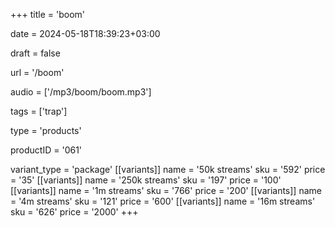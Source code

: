 +++
title = 'boom'

date = 2024-05-18T18:39:23+03:00

draft = false

url = '/boom'

audio = ['/mp3/boom/boom.mp3']

tags = ['trap']

type = 'products'

productID = '061'

variant_type = 'package'
[[variants]]
name = '50k streams'
sku = '592'
price = '35'
[[variants]]
name = '250k streams'
sku = '197'
price = '100'
[[variants]]
name = '1m streams'
sku = '766'
price = '200'
[[variants]]
name = '4m streams'
sku = '121'
price = '600'
[[variants]]
name = '16m streams'
sku = '626'
price = '2000'
+++
